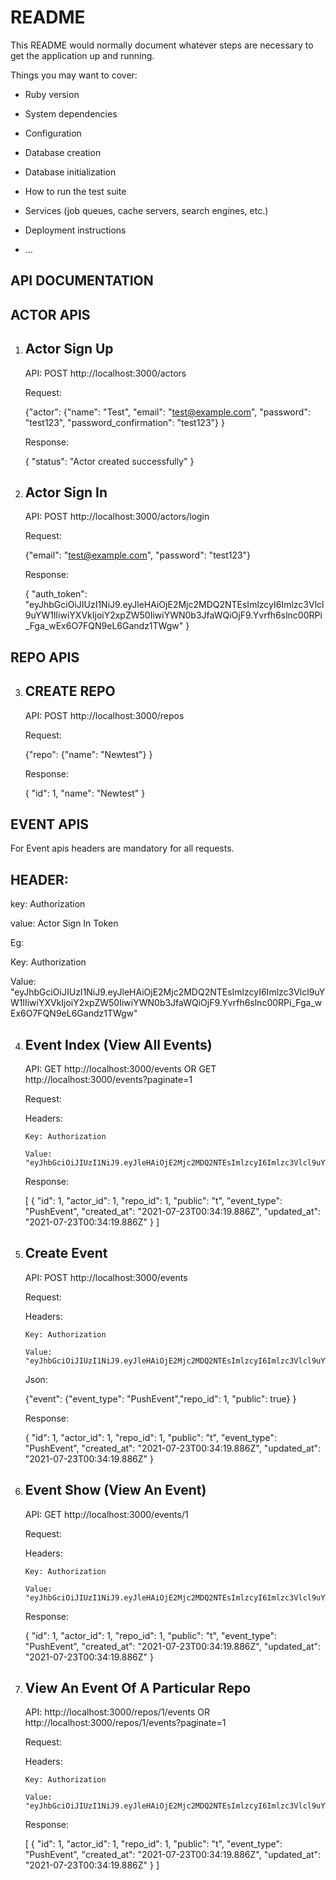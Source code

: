 # README

This README would normally document whatever steps are necessary to get the
application up and running.

Things you may want to cover:

* Ruby version

* System dependencies

* Configuration

* Database creation

* Database initialization

* How to run the test suite

* Services (job queues, cache servers, search engines, etc.)

* Deployment instructions

* ...



API DOCUMENTATION
-------------------------------------

ACTOR APIS
----------------

1) Actor Sign Up
   -------------

   API:  POST http://localhost:3000/actors

   Request: 

    {"actor": {"name": "Test", "email": "test@example.com", "password": "test123", "password_confirmation": "test123"} }

   Response:
    
    {
     "status": "Actor created successfully"
    }
    

2) Actor Sign In
   --------------

   API: POST  http://localhost:3000/actors/login

   Request:

     {"email": "test@example.com", "password": "test123"}

   Response:
   
    {
     "auth_token":   "eyJhbGciOiJIUzI1NiJ9.eyJleHAiOjE2Mjc2MDQ2NTEsImlzcyI6Imlzc3Vlcl9uYW1lIiwiYXVkIjoiY2xpZW50IiwiYWN0b3JfaWQiOjF9.Yvrfh6slnc00RPi_Fga_wEx6O7FQN9eL6Gandz1TWgw"
    }

  
 REPO APIS
 -------------

 3) CREATE REPO
    -----------
 
     API: POST http://localhost:3000/repos

     Request:

       {"repo": {"name": "Newtest"} }

     Response:
   
       {
        "id": 1,
        "name": "Newtest"
       }


  EVENT APIS
  ----------- 

  For Event apis headers are mandatory for all requests.

  HEADER:
  -------
   
   key: Authorization

   value: Actor Sign In Token
  
   Eg:

   Key:  Authorization

   Value: "eyJhbGciOiJIUzI1NiJ9.eyJleHAiOjE2Mjc2MDQ2NTEsImlzcyI6Imlzc3Vlcl9uYW1lIiwiYXVkIjoiY2xpZW50IiwiYWN0b3JfaWQiOjF9.Yvrfh6slnc00RPi_Fga_wEx6O7FQN9eL6Gandz1TWgw"
 

4) Event Index (View All Events)
   -----------------------------

   API: GET http://localhost:3000/events 
             OR 
        GET http://localhost:3000/events?paginate=1

   Request:     

   Headers:  
   
       Key: Authorization

       Value: "eyJhbGciOiJIUzI1NiJ9.eyJleHAiOjE2Mjc2MDQ2NTEsImlzcyI6Imlzc3Vlcl9uYW1lIiwiYXVkIjoiY2xpZW50IiwiYWN0b3JfaWQiOjF9.Yvrfh6slnc00RPi_Fga_wEx6O7FQN9eL6Gandz1TWgw"


   Response:

      [
       {
        "id": 1,
        "actor_id": 1,
        "repo_id": 1,
        "public": "t",
        "event_type": "PushEvent",
        "created_at": "2021-07-23T00:34:19.886Z",
        "updated_at": "2021-07-23T00:34:19.886Z"
       }
      ]


5) Create Event
   -------------

   API: POST http://localhost:3000/events

   Request:

   Headers:
   
       Key: Authorization

       Value: "eyJhbGciOiJIUzI1NiJ9.eyJleHAiOjE2Mjc2MDQ2NTEsImlzcyI6Imlzc3Vlcl9uYW1lIiwiYXVkIjoiY2xpZW50IiwiYWN0b3JfaWQiOjF9.Yvrfh6slnc00RPi_Fga_wEx6O7FQN9eL6Gandz1TWgw"

   Json:

     {"event": {"event_type": "PushEvent","repo_id": 1, "public": true} }


    Response:
      
     {
       "id": 1,
       "actor_id": 1,
       "repo_id": 1,
       "public": "t",
       "event_type": "PushEvent",
       "created_at": "2021-07-23T00:34:19.886Z",
       "updated_at": "2021-07-23T00:34:19.886Z"
      }


6) Event Show (View An Event)
   ---------------------------

   API: GET http://localhost:3000/events/1

   Request:     

   Headers:  
   
       Key: Authorization

       Value: "eyJhbGciOiJIUzI1NiJ9.eyJleHAiOjE2Mjc2MDQ2NTEsImlzcyI6Imlzc3Vlcl9uYW1lIiwiYXVkIjoiY2xpZW50IiwiYWN0b3JfaWQiOjF9.Yvrfh6slnc00RPi_Fga_wEx6O7FQN9eL6Gandz1TWgw"


   Response:

      {
       "id": 1,
       "actor_id": 1,
       "repo_id": 1,
       "public": "t",
       "event_type": "PushEvent",
       "created_at": "2021-07-23T00:34:19.886Z",
       "updated_at": "2021-07-23T00:34:19.886Z"
      }


7) View An Event Of A Particular Repo
   ---------------------------------

   API: http://localhost:3000/repos/1/events
                  OR
        http://localhost:3000/repos/1/events?paginate=1

   Request:     

   Headers:  
   
       Key: Authorization

       Value: "eyJhbGciOiJIUzI1NiJ9.eyJleHAiOjE2Mjc2MDQ2NTEsImlzcyI6Imlzc3Vlcl9uYW1lIiwiYXVkIjoiY2xpZW50IiwiYWN0b3JfaWQiOjF9.Yvrfh6slnc00RPi_Fga_wEx6O7FQN9eL6Gandz1TWgw"


   Response:

      [
       {
        "id": 1,
        "actor_id": 1,
        "repo_id": 1,
        "public": "t",
        "event_type": "PushEvent",
        "created_at": "2021-07-23T00:34:19.886Z",
        "updated_at": "2021-07-23T00:34:19.886Z"
       }
      ]

